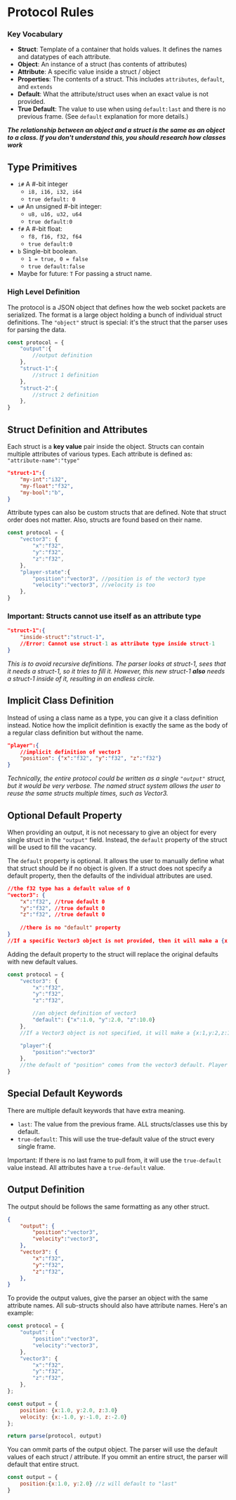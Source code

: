 # Protocol Rules
### Key Vocabulary
- **Struct**: Template of a container that holds values. It defines the names and datatypes of each attribute.
- **Object**: An instance of a struct (has contents of attributes)
- **Attribute**: A specific value inside a struct / object
- **Properties**: The contents of a struct. This includes `attributes`, `default`, and `extends`
- **Default**: What the attribute/struct uses when an exact value is not provided.
- **True Default**: The value to use when using `default:last` and there is no previous frame. (See `default` explanation for more details.)

***The relationship between an object and a struct is the same as an object to a class. If you don't understand this, you should research how classes work***

## Type Primitives
- `i#` A #-bit integer
    - `i8, i16, i32, i64`
    - `true default: 0`
- `u#` An unsigned #-bit integer:
    - `u8, u16, u32, u64`
    - `true default:0`
- `f#` A #-bit float:
    - `f8, f16, f32, f64`
    - `true default:0`
- `b` Single-bit boolean.
    - `1 = true, 0 = false`
    - `true default:false`
- Maybe for future: `T` For passing a struct name.

### High Level Definition
The protocol is a JSON object that defines how the web socket packets are serialized. The format is a large object holding a bunch of individual struct definitions. The `"object"` struct is special: it's the struct that the parser uses for parsing the data.
```js
const protocol = {
    "output":{
        //output definition
    },
    "struct-1":{
        //struct 1 definition
    },
    "struct-2":{
        //struct 2 definition
    },
}
```

## Struct Definition and Attributes
Each struct is a **key value** pair inside the object. Structs can contain multiple attributes of various types. Each attribute is defined as: `"attribute-name":"type"`

```json
"struct-1":{
    "my-int":"i32",
    "my-float":"f32",
    "my-bool":"b",
}
```
Attribute types can also be custom structs that are defined. Note that struct order does not matter. Also, structs are found based on their name.
```js
const protocol = {
    "vector3": {
        "x":"f32",
        "y":"f32",
        "z":"f32",
    }, 
    "player-state":{
        "position":"vector3", //position is of the vector3 type
        "velocity":"vector3", //velocity is too
    },
}
```
### Important: Structs cannot use itself as an attribute type
```json
"struct-1":{
    "inside-struct":"struct-1",
    //Error: Cannot use struct-1 as attribute type inside struct-1
}
```
*This is to avoid recursive definitions. The parser looks at struct-1, sees that it needs a struct-1, so it tries to fill it. However, this new struct-1 **also** needs a struct-1 inside of it, resulting in an endless circle.*
## Implicit Class Definition
Instead of using a class name as a type, you can give it a class definition instead. Notice how the implicit definition is exactly the same as the body of a regular class definition but without the name.
```json
"player":{
    //implicit definition of vector3
    "position": {"x":"f32", "y":"f32", "z":"f32"}
}
```
*Technically, the entire protocol could be written as a single `"output"` struct, but it would be very verbose. The named struct system allows the user to reuse the same structs multiple times, such as Vector3.*

## Optional Default Property
When providing an output, it is not necessary to give an object for every single struct in the `"output"` field. Instead, the `default` property of the struct will be used to fill the vacancy.

The `default` property is optional. It allows the user to manually define what that struct should be if no object is given. If a struct does not specify a default property, then the defaults of the individual attributes are used.
```json
//the f32 type has a default value of 0
"vector3": {
    "x":"f32", //true default 0
    "y":"f32", //true default 0
    "z":"f32", //true default 0
    
    //there is no "default" property
}
//If a specific Vector3 object is not provided, then it will make a {x:0,y:0,z:0} vector
```
Adding the default property to the struct will replace the original defaults with new default values.
```js
const protocol = {
    "vector3": {
        "x":"f32",
        "y":"f32",
        "z":"f32",

        //an object definition of vector3
        "default": {"x":1.0, "y":2.0, "z":10.0}
    },
    //If a Vector3 object is not specified, it will make a {x:1,y:2,z:10} vector

    "player":{
        "position":"vector3"
    },
    //the default of "position" comes from the vector3 default. Player default is {position:{1,2,10}}
}
```
## Special Default Keywords
There are multiple default keywords that have extra meaning.
- `last`: The value from the previous frame. ALL structs/classes use this by default.
- `true-default`: This will use the true-default value of the struct every single frame.

Important: If there is no last frame to pull from, it will use the `true-default` value instead. All attributes have a `true-default` value.

## Output Definition
The output should be follows the same formatting as any other struct.

```json
{
    "output": {
        "position":"vector3",
        "velocity":"vector3",
    },
    "vector3": {
        "x":"f32",
        "y":"f32",
        "z":"f32",
    },
}
```
To provide the output values, give the parser an object with the same attribute names. All sub-structs should also have attribute names. Here's an example:
```js
const protocol = {
    "output": {
        "position":"vector3",
        "velocity":"vector3",
    },
    "vector3": {
        "x":"f32",
        "y":"f32",
        "z":"f32",
    },
};

const output = {
    position: {x:1.0, y:2.0, z:3.0}
    velocity: {x:-1.0, y:-1.0, z:-2.0}
};

return parse(protocol, output)
```
You can ommit parts of the output object. The parser will use the default values of each struct / attribute. If you ommit an entire struct, the parser will default that entire struct.
```js
const output = {
    position:{x:1.0, y:2.0} //z will default to "last"
}